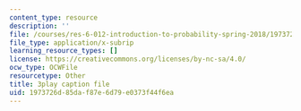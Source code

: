 ```yaml
---
content_type: resource
description: ''
file: /courses/res-6-012-introduction-to-probability-spring-2018/1973726d85daf87e6d79e0373f44f6ea_AyCLokHV774.srt
file_type: application/x-subrip
learning_resource_types: []
license: https://creativecommons.org/licenses/by-nc-sa/4.0/
ocw_type: OCWFile
resourcetype: Other
title: 3play caption file
uid: 1973726d-85da-f87e-6d79-e0373f44f6ea
---
```

